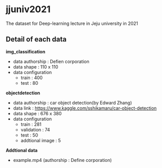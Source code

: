 # jjuniv2021
The dataset for Deep-learning lecture in Jeju university in 2021

## Detail of each data
<b>img_classification</b>
- data authorship : Defien corporation
- data shape : 110 x 110
- data configuration
  + train : 400
  + test : 80

<b>objectdetection</b>
- data authorship : car object detection(by Edward Zhang)
- data link : https://www.kaggle.com/sshikamaru/car-object-detection
- data shape : 676 x 380
- data configuration
  + train : 281
  + validation : 74
  + test : 50
  + addtional image : 5

<b>Addtional data</b>
 - example.mp4 (authorship : Define corporation)
